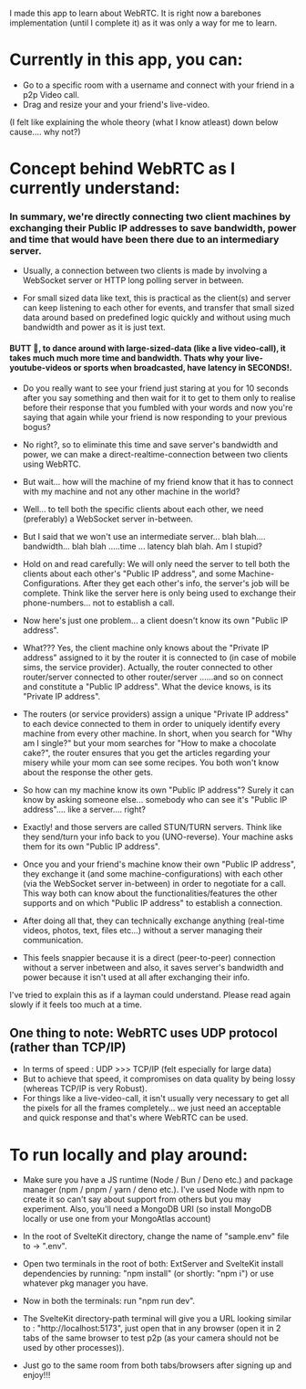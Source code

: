 I made this app to learn about WebRTC.
It is right now a barebones implementation (until I complete it) as it was only a way for me to learn.

# Currently in this app, you can:

- Go to a specific room with a username and connect with your friend in a p2p Video call.
- Drag and resize your and your friend's live-video.

(I felt like explaining the whole theory (what I know atleast) down below cause.... why not?)

# Concept behind WebRTC as I currently understand:

### In summary, we're directly connecting two client machines by exchanging their Public IP addresses to save bandwidth, power and time that would have been there due to an intermediary server.

- Usually, a connection between two clients is made by involving a WebSocket server or HTTP long polling server in between.

- For small sized data like text, this is practical as the client(s) and server can keep listening to each other for events, and transfer that small sized data around based on predefined logic quickly and without using much bandwidth and power as it is just text.

#### BUTT 🍑, to dance around with large-sized-data (like a live video-call), it takes much much more time and bandwidth. Thats why your live-youtube-videos or sports when broadcasted, have latency in SECONDS!.

- Do you really want to see your friend just staring at you for 10 seconds after you say something and then wait for it to get to them only to realise before their response that you fumbled with your words and now you're saying that again while your friend is now responding to your previous bogus?

- No right?, so to eliminate this time and save server's bandwidth and power, we can make a direct-realtime-connection between two clients using WebRTC.

- But wait... how will the machine of my friend know that it has to connect with my machine and not any other machine in the world?

- Well... to tell both the specific clients about each other, we need (preferably) a WebSocket server in-between.

- But I said that we won't use an intermediate server... blah blah.... bandwidth... blah blah .....time ... latency blah blah. Am I stupid?

- Hold on and read carefully: We will only need the server to tell both the clients about each other's "Public IP address", and some Machine-Configurations. After they get each other's info, the server's job will be complete. Think like the server here is only being used to exchange their phone-numbers... not to establish a call.

- Now here's just one problem... a client doesn't know its own "Public IP address".

- What??? Yes, the client machine only knows about the "Private IP address" assigned to it by the router it is connected to (in case of mobile sims, the service provider). Actually, the router connected to other router/server connected to other router/server ......and so on connect and constitute a "Public IP address". What the device knows, is its "Private IP address".

- The routers (or service providers) assign a unique "Private IP address" to each device connected to them in order to uniquely identify every machine from every other machine. In short, when you search for "Why am I single?" but your mom searches for "How to make a chocolate cake?", the router ensures that you get the articles regarding your misery while your mom can see some recipes. You both won't know about the response the other gets.

- So how can my machine know its own "Public IP address"? Surely it can know by asking someone else... somebody who can see it's "Public IP address".... like a server.... right?

- Exactly! and those servers are called STUN/TURN servers. Think like they send/turn your info back to you (UNO-reverse). Your machine asks them for its own "Public IP address".

- Once you and your friend's machine know their own "Public IP address", they exchange it (and some machine-configurations) with each other (via the WebSocket server in-between) in order to negotiate for a call. This way both can know about the functionalities/features the other supports and on which "Public IP address" to establish a connection.

- After doing all that, they can technically exchange anything (real-time videos, photos, text, files etc...) without a server managing their communication.

- This feels snappier because it is a direct (peer-to-peer) connection without a server inbetween and also, it saves server's bandwidth and power because it isn't used at all after exchanging their info.

I've tried to explain this as if a layman could understand. Please read again slowly if it feels too much at a time.

## One thing to note: WebRTC uses UDP protocol (rather than TCP/IP)

- In terms of speed : UDP >>> TCP/IP (felt especially for large data)
- But to achieve that speed, it compromises on data quality by being lossy (whereas TCP/IP is very Robust).
- For things like a live-video-call, it isn't usually very necessary to get all the pixels for all the frames completely... we just need an acceptable and quick response and that's where WebRTC can be used.

# To run locally and play around:

- Make sure you have a JS runtime (Node / Bun / Deno etc.) and package manager (npm / pnpm / yarn / deno etc.). I've used Node with npm to create it so can't say about support from others but you may experiment. Also, you'll need a MongoDB URI (so install MongoDB locally or use one from your MongoAtlas account)

- In the root of SvelteKit directory, change the name of "sample.env" file to -> ".env".

- Open two terminals in the root of both: ExtServer and SvelteKit install dependencies by running: "npm install" (or shortly: "npm i") or use whatever pkg manager you have.

- Now in both the terminals: run "npm run dev".

- The SvelteKit directory-path terminal will give you a URL looking similar to : "http://localhost:5173", just open that in any browser (open it in 2 tabs of the same browser to test p2p (as your camera should not be used by other processes)).

- Just go to the same room from both tabs/browsers after signing up and enjoy!!!
